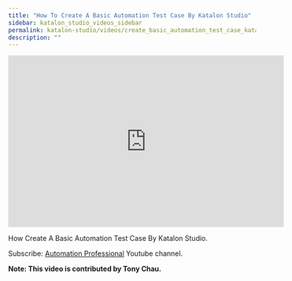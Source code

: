 ```yaml
---
title: "How To Create A Basic Automation Test Case By Katalon Studio"
sidebar: katalon_studio_videos_sidebar
permalink: katalon-studio/videos/create_basic_automation_test_case_katalon_studio.html
description: ""
---
```

<iframe width="560" height="349" src="https://www.youtube.com/embed/8aKNOG60dcw?autoplay=1" frameborder="0" allowfullscreen="allowfullscreen">&nbsp;</iframe>

How Create A Basic Automation Test Case By Katalon Studio.

Subscribe: [Automation Professional](https://www.youtube.com/channel/UCrrU5Zyyj7HcLPDKyTA1a-g/playlists) Youtube channel.

**Note: This video is contributed by Tony Chau.**